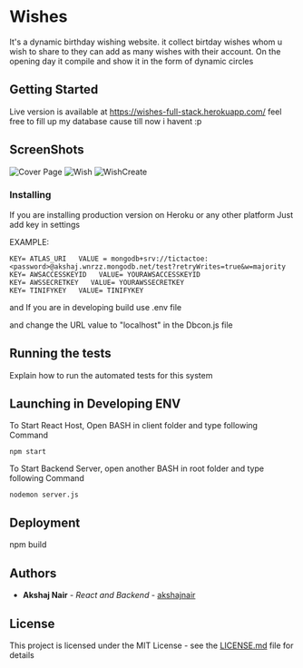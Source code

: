 # Wishes

It's a dynamic birthday wishing website.
it collect birtday wishes whom u wish to share to they can add as many wishes with their account.
On the opening day it compile and show it in the form of dynamic circles 


## Getting Started

Live version is available at https://wishes-full-stack.herokuapp.com/ feel free to fill up my database cause till now i havent :p

## ScreenShots
![Cover Page](https://raw.githubusercontent.com/Akshajnair/wishes/master/Screenshots/cover.png)
![Wish](https://raw.githubusercontent.com/Akshajnair/wishes/master/Screenshots/wish.png)
![WishCreate](https://raw.githubusercontent.com/Akshajnair/wishes/master/Screenshots/Wish_create.png)
### Installing

If you are installing production version on Heroku or any other platform Just add key in settings 

EXAMPLE:

```
KEY= ATLAS_URI   VALUE = mongodb+srv://tictactoe:<password>@akshaj.wnrzz.mongodb.net/test?retryWrites=true&w=majority
KEY= AWSACCESSKEYID   VALUE= YOURAWSACCESSKEYID
KEY= AWSSECRETKEY   VALUE= YOURAWSSECRETKEY
KEY= TINIFYKEY   VALUE= TINIFYKEY
```

and If you are in developing build use .env file

and change the URL value to "localhost" in the Dbcon.js file

## Running the tests

Explain how to run the automated tests for this system

## Launching in Developing ENV
To Start React Host, Open BASH in client folder and type following Command
```
npm start
```
To Start Backend Server, open another BASH in root folder and type following Command
```
nodemon server.js
```

## Deployment

npm build

## Authors

* **Akshaj Nair** - *React and Backend* - [akshajnair](https://github.com/Akshajnair)

## License

This project is licensed under the MIT License - see the [LICENSE.md](LICENSE.md) file for details

